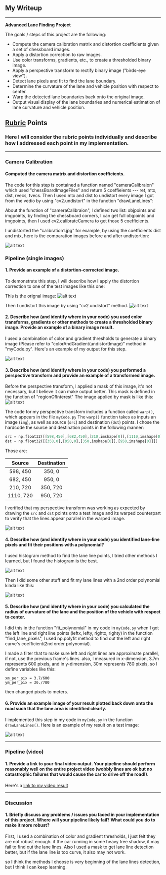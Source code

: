 ## My Writeup

---

**Advanced Lane Finding Project**

The goals / steps of this project are the following:

* Compute the camera calibration matrix and distortion coefficients given a set of chessboard images.
* Apply a distortion correction to raw images.
* Use color transforms, gradients, etc., to create a thresholded binary image.
* Apply a perspective transform to rectify binary image ("birds-eye view").
* Detect lane pixels and fit to find the lane boundary.
* Determine the curvature of the lane and vehicle position with respect to center.
* Warp the detected lane boundaries back onto the original image.
* Output visual display of the lane boundaries and numerical estimation of lane curvature and vehicle position.

[//]: # "Image References"

[image1]: ./output_images/undistort_image.png "undistort"
[image2]: ./output_images/test2.jpg "origin"
[image2_2]: ./output_images/undistort_test2.png "Road Transformed"
[image3]: ./output_images/binary_combo.png "Binary Example"
[image3_2]: ./output_images/masked_image.png "Binary Example"
[image4]: ./output_images/warped_img.png "Warped image"
[image5_1]: ./output_images/histogram.png "Fit Visual"
[image5]: ./output_images/fit_lines2.png "Fit Visual"
[image6]: ./output_images/example_output.png "Output"
[video1]: ./output_images/myOutput.mp4 "Video"

## [Rubric](https://review.udacity.com/#!/rubrics/571/view) Points

### Here I will consider the rubric points individually and describe how I addressed each point in my implementation.  

---

### Camera Calibration

#### Computed the camera matrix and distortion coefficients.

The code for this step is contained a function named "cameraCalibraion" which used "chessBoardImageFiles" and return 5 coeffieients --- ret, mtx, dist, rvecs, tvecs.  Then I used mtx and dist to undistort every image I got from the vedio by using "cv2.undistort" in the function "drawLaneLines": 

About the function of "cameraCalibraion", I defined two list: objpoints and imgpoints, by finding the chessboard corners, I can get full objpoints and imgpoints, then I used cv2.calibrateCamera to get those 5 coefficients.

I undistorted the "calibration1.jpg" for example, by using the coefficients dist and mtx, here is the comparation images before and after undistortion:

![alt text][image1]

### Pipeline (single images)

#### 1. Provide an example of a distortion-corrected image.

To demonstrate this step, I will describe how I apply the distortion correction to one of the test images like this one:

This is the orignal image:
![alt text][image2]

Then I undistort this image by using "cv2.undistort" method.
![alt text][image2_2]

#### 2. Describe how (and identify where in your code) you used color transforms, gradients or other methods to create a thresholded binary image.  Provide an example of a binary image result.

I used a combination of color and gradient thresholds to generate a binary image (Please refer to "colorAndGradient(undistortImage)" method in "myCode.py".  Here's an example of my output for this step.  

![alt text][image3]

#### 3. Describe how (and identify where in your code) you performed a perspective transform and provide an example of a transformed image.

Before the perspective transform, I applied a mask of this image, it's not necessary, but I believe it can make output better.
This mask is defined in the function of "regionOfInterest"
The image applied by mask is like this:
![alt text][image3_2]


The code for my perspective transform includes a function called `warp()`, which appears in the file `myCode.py` The `warp()` function takes as inputs an image (`img`), as well as source (`src`) and destination (`dst`) points.  I chose the hardcode the source and destination points in the following manner:

```python
src = np.float32([[598,450],[682,450],[210,imshape[0]],[1110,imshape[0]]])
dst = np.float32([[350,0],[950,0],[350,imshape[0]],[950,imshape[0]]])
```

Those are:

| Source        | Destination   |
|:-------------:|:-------------:|
| 598, 450      | 350, 0        |
| 682, 450      | 950, 0      |
| 210, 720     | 350, 720      |
| 1110, 720      | 950, 720        |

I verified that my perspective transform was working as expected by drawing the `src` and `dst` points onto a test image and its warped counterpart to verify that the lines appear parallel in the warped image.

![alt text][image4]

#### 4. Describe how (and identify where in your code) you identified lane-line pixels and fit their positions with a polynomial?

I used histogram method to find the lane line points, I tried other methods I learned, but I found the histogram is the best.

![alt text][image5_1]

Then I did some other stuff and fit my lane lines with a 2nd order polynomial kinda like this:

![alt text][image5]

#### 5. Describe how (and identify where in your code) you calculated the radius of curvature of the lane and the position of the vehicle with respect to center.

I did this in the function "fit_polynomial" in my code in `myCode.py`
when I got the left line and right line points (leftx, lefty, rightx, righty) in the function "find_lane_pixels", I used np.polyfit method to find out the left and right curve's coefficient(2nd order polynomial).

I made a filter that to make sure left and right lines are approximate parallel, if not, use the previous frame's lines. also, I measured in x-dimension, 3.7m represents 600 pixels, and in y-dimension, 30m represents 780 pixels, so I define variables like this:

    xm_per_pix = 3.7/600
    ym_per_pix = 30./780

then changed pixels to meters.

#### 6. Provide an example image of your result plotted back down onto the road such that the lane area is identified clearly.

I implemented this step in my code in `myCode.py` in the function `drawLaneLines()`.  Here is an example of my result on a test image:

![alt text][image6]

---

### Pipeline (video)

#### 1. Provide a link to your final video output.  Your pipeline should perform reasonably well on the entire project video (wobbly lines are ok but no catastrophic failures that would cause the car to drive off the road!).

Here's a [link to my video result](./output_images/myOutput.mp4)

---

### Discussion

#### 1. Briefly discuss any problems / issues you faced in your implementation of this project.  Where will your pipeline likely fail?  What could you do to make it more robust?

First, I used a combination of color and gradient thresholds, I just felt they are not robust enough. if the car running in some heavy tree shadow, it may fail to find out the lane lines. Also I used a mask to get lane line detection better, but if the lane line is too curve, it also may not work.

so I think the methods I choose is very beginning of the lane lines detection, but I think I can keep learning.
